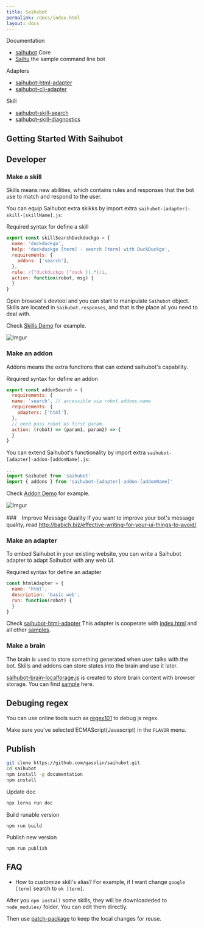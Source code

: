 ```yaml
---
title: Saihubot
permalink: /docs/index.html
layout: docs
---
```


Documentation

- [saihubot](http://gasolin.idv.tw/saihubot/docs/saihubot/) Core
- [Saihu](http://gasolin.idv.tw/saihubot/docs/saihu) the sample command line bot

Adapters

- [saihubot-html-adapter](http://gasolin.idv.tw/saihubot/docs/saihubot-html-adapter)
- [saihubot-cli-adapter](http://gasolin.idv.tw/saihubot/docs/saihubot-cli-adapter)

Skill

- [saihubot-skill-search](http://gasolin.idv.tw/saihubot/docs/saihubot-skill-search)
- [saihubot-skill-diagnostics](http://gasolin.idv.tw/saihubot/docs/saihubot-skill-diagnostics)

## Getting Started With Saihubot

## Developer

### Make a skill

Skills means new abilities, which contains rules and responses that the bot use to match and respond to the user.

You can equip Saihubot extra skikks by import extra `saihubot-[adapter]-skill-[skillName].js`:

Required syntax for define a skill

```js
export const skillSearchDuckduckgo = {
  name: 'duckduckgo',
  help: 'duckduckgo [term] - search [term] with DuckDuckgo',
  requirements: {
    addons: ['search'],
  },
  rule: /(^duckduckgo |^duck )(.*)/i,
  action: function(robot, msg) {
  }
}
```

Open browser's devtool and you can start to manipulate `Saihubot` object.
Skills are located in `Saihubot.responses`, and that is the place all you need to deal with.

Check [Skills Demo](https://gasolin.github.io/saihubot/samples/skill) for example.

![Imgur](http://i.imgur.com/mbhTwf6l.png)

### Make an addon

Addons means the extra functions that can extend saihubot's capability.

Required syntax for define an addon

```js
export const addonSearch = {
  requirements: {
  name: 'search', // accessible via robot.addons.name
  requirements: {
    adapters: ['html'],
  },
  // need pass robot as first param.
  action: (robot) => (param1, param2) => {
  }
}
```

You can extend Saihubot's functionality by import extra `saihubot-[adapter]-addon-[addonName].js`:


```js
...
import Saihubot from 'saihubot'
import { addons } from 'saihubot-[adapter]-addon-[addonName]'
```

Check [Addon Demo](https://gasolin.github.io/saihubot/samples/addon) for example.

![Imgur](http://i.imgur.com/qYCES6Ml.png)

###　Improve Message Quality
If you want to improve your bot's message quality, read http://babich.biz/effective-writing-for-your-ui-things-to-avoid/

### Make an adapter

To embed Saihubot in your existing website, you can write a Saihubot adapter to adapt Saihubot with any web UI.

Required syntax for define an adapter

```js
const htmlAdapter = {
  name: 'html',
  description: 'basic web',
  run: function(robot) {
  }
}
```

Check [saihubot-html-adapter](https://github.com/gasolin/saihubot/tree/gh-pages/adapters/saihubot-html-adapter.js)
This adapter is cooperate with [index.html](https://github.com/gasolin/saihubot/tree/gh-pages/index.html) and all other [samples](https://github.com/gasolin/saihubot/tree/gh-pages/samples).

### Make a brain

The brain is used to store something generated when user talks with the bot. Skills and addons can store states into the brain and use it later.

[saihubot-brain-localforage.js](https://github.com/gasolin/saihubot/tree/gh-pages/addons/saihubot-brain-localforage.js) is created to store brain content with browser storage.
You can find [sample](http://gasolin.idv.tw/saihubot/samples/brain.html) here.

## Debuging regex

You can use online tools such as [regex101](https://regex101.com/) to debug js regex.

Make sure you've selected ECMAScript(Javascript) in the `FLAVOR` menu.

## Publish

```sh
git clone https://github.com/gasolin/saihubot.git
cd saihubot
npm install -g documentation
npm install
```

Update doc

```sh
npx lerna run doc
```

Build runable version

```
npm run build
```

Publish new version
```
npm run publish
```

## FAQ

* How to customize skill's alias? For example, if I want change `google [term]` search to `ok [term]`.

After you `npm install` some skills, they will be downloadeded to `node_modules/` folder. You can edit them directly.

Then use [patch-package](https://www.npmjs.com/package/patch-package) to keep the local changes for reuse.
